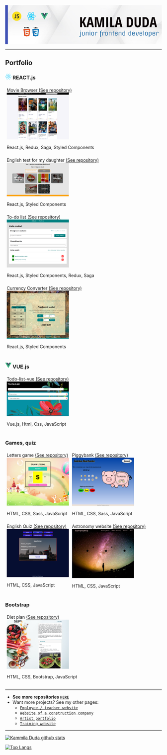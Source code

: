 <img src="https://github.com/kamila-duda/kamila-duda/blob/master/kduda.png?raw=true" alt="banner that says Kamila Duda">

---

## Portfolio

### <img style="width:20px" src="https://raw.githubusercontent.com/kamila-duda/kamila-duda/08f459b4f27291b9bb83ac356d28bbecadac101d/ikony/react.svg"> REACT.js

<div style="display:flex; flex-wrap:wrap">
<div style="margin:5px;">Movie Browser <a href="https://github.com/kamila-duda/movies-browser" target="_blank">(See repository)</a><br>
<a href="https://kamila-duda.github.io/movies-browser/" target="_blank"><img style="width:200px" src="https://github.com/kamila-duda/kamila-duda/blob/master/movies.PNG?raw=true"></a><p>React.js, Redux, Saga, Styled Components</p></div> 
<div style="margin:5px">English test for my daughter <a href="https://github.com/kamila-duda/angielski" target="_blank">(See repository)</a><br>
<a href="https://kamila-duda.github.io/angielski/#/" target="_blank"><img style="width:200px" src="https://github.com/kamila-duda/kamila-duda/blob/master/angArianka.PNG?raw=true"></a><p>React.js, Styled Components</p></div>
<div style="margin:5px"> To-do list <a href="https://github.com/kamila-duda/movies-browser" target="_blank">(See repository)</a><br>
<a href="https://kamila-duda.github.io/todo-list-react-redux/" target="_blank"><img style="width:200px" src="https://github.com/kamila-duda/kamila-duda/blob/master/todo.PNG?raw=true"></a><p>React.js, Styled Components, Redux, Saga</p></div>

<div style="margin:5px">Currency Converter <a href="https://github.com/kamila-duda/currency-converter-react/" target="_blank">(See repository)</a><br>
<a href="https://kamila-duda.github.io/currency-converter-react/" target="_blank"><img style="width:200px" src="https://github.com/kamila-duda/kamila-duda/blob/master/cantor.PNG?raw=true"></a><p>React.js, Styled Components</p></div>

</div>

### <img src="https://github.com/kamila-duda/kamila-duda/blob/master/ikony/vue.png?raw=true" style="width:20px"> VUE.js
<div style="display:flex; flex-wrap:wrap">
<div style="margin:5px">Todo-list-vue <a href="https://github.com/kamila-duda/todo-list-vue" target="_blank">(See repository)</a><br>
<a href="https://kamila-duda.github.io/todo-list-vue/" target="_blank"><img style="width:200px" src="https://github.com/kamila-duda/todo-list-vue/blob/main/src/assets/screen.PNG?raw=true"></a><p>Vue.js, Html, Css, JavaScript</p></div>
</div>

### Games, quiz 
<div style="display:flex; flex-wrap:wrap">
<div style="margin:5px">Letters game <a href="https://github.com/kamila-duda/letters_game" target="_blank">(See repository)</a><br>
<a href="https://kamila-duda.github.io/letters_game/" target="_blank"><img style="width:200px" src="https://github.com/kamila-duda/kamila-duda/blob/master/letterts.PNG?raw=true"></a><p>HTML, CSS, Sass, JavaScript</p></div>
<div style="margin:5px">Piggybank <a href="https://github.com/kamila-duda/coins" target="_blank">(See repository)</a><br>
<a href="https://kamila-duda.github.io/coins/" target="_blank"><img style="width:200px" src="https://github.com/kamila-duda/kamila-duda/blob/master/money.PNG?raw=true"></a><p>HTML, CSS, Sass, JavaScript</p></div>
<div style="margin:5px">English Quiz <a href="https://github.com/kamila-duda/angielski_quiz" target="_blank">(See repository)</a><br>
<a href="https://kamila-duda.github.io/angielski_quiz/" target="_blank"><img style="width:200px" src="https://github.com/kamila-duda/kamila-duda/blob/master/ang.PNG?raw=true"></a><p>HTML, CSS, JavaScript</p></div>
<div style="margin:5px">Astronomy website <a href="https://github.com/kamila-duda/astronomia" target="_blank">(See repository)</a><br>
<a href="https://kamila-duda.github.io/astronomia/" target="_blank"><img style="width:200px" src="https://github.com/kamila-duda/kamila-duda/blob/master/astronomy.PNG?raw=true"></a><p>HTML, CSS, JavaScript</p></div>
</div>

### Bootstrap
<div style="display:flex; flex-wrap:wrap">
<div style="margin:5px">Diet plan <a href="https://github.com/kamila-duda/dieta" target="_blank">(See repository)</a><br>
<a href="https://kamila-duda.github.io/dieta/" target="_blank"><img style="width:200px" src="https://github.com/kamila-duda/kamila-duda/blob/master/diet.PNG?raw=true"></a><p>HTML, CSS, Bootstrap, JavaScript</p></div>
</div>

---

- **See more repositories <a href="https://github.com/kamila-duda?tab=repositories" target="_blank">`HERE`</a>**
- Want more projects? See my other pages:
  - <a href="http://www.iisi.pcz.pl/~pduda/index.php" target="_blank">`Employee / teacher website`</a>
  - <a href="http://budowlana.atwebpages.com/" target="_blank">`Website of a construction company`</a>
  - <a href="http://mariusznawrot.myartsonline.com/" target="_blank">`Artist portfolio`</a>
  - <a href="https://codepen.io/Kamila_Duda/full/XWmXOoa" target="_blank">`Training website`</a>

---

[![Kammila Duda github stats](https://github-readme-stats.vercel.app/api?username=kamila-duda&show_icons=true&theme=radical)](https://github.com/kamila-duda/github-readme-stats)

[![Top Langs](https://github-readme-stats.vercel.app/api/top-langs/?username=kamila-duda&langs_count=8)](https://github.com/kamila-duda/github-readme-stats)
